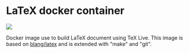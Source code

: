 # LaTeX docker container
[![](https://badge.imagelayers.io/brinkab/DockerLatex:latest.svg)](https://imagelayers.io/?images=brinkab/DockerLatex:latest 'Get your own badge on imagelayers.io')

Docker image use to build LaTeX document using TeX Live.
This image is based on [blang/latex](https://hub.docker.com/r/blang/latex/) and is extended with "make" and "git".

